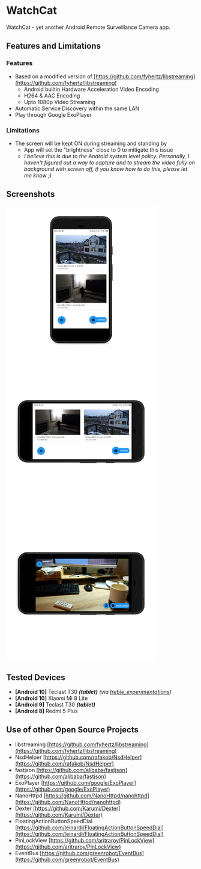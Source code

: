 # WatchCat
WatchCat - yet another Android Remote Surveillance Camera app.

## Features and Limitations
### Features
 * Based on a modified version of [https://github.com/fyhertz/libstreaming](https://github.com/fyhertz/libstreaming)
	 * Android builtin Hardware Acceleration Video Encoding
	 * H264 & AAC Encoding
	 * Upto 1080p Video Streaming
* Automatic Service Discovery within the same LAN
* Play through Google ExoPlayer

### Limitations
* The screen will be kept ON during streaming and standing by
	* App will set the "brightness" close to 0 to mitigate this issue
	* _I believe this is due to the Android system level policy. Personally, I haven't figured out a way to capture and to stream the video fully on background with screen off, if you know how to do this, please let me know ;)_

## Screenshots
<img src="/screenshots/watchcat.screenshot.main.png" alt="List of Cameras" width="400"/>
<img src="/screenshots/watchcat.screenshot.main.landscape.png" alt="List of Cameras(Landscape)" width="400"/>
<img src="/screenshots/watchcat.screenshot.camera_mode.png" alt="Camera Mode" width="400"/>

## Tested Devices
* **[Android 10]** Teclast T30 **_(tablet)_** _(via [treble_experimentations](https://github.com/phhusson/treble_experimentations))_
* **[Android 10]** Xiaomi Mi 8 Lite
* **[Android 9]** Teclast T30 **_(tablet)_**
* **[Android 8]** Redmi 5 Plus

## Use of other Open Source Projects
* libstreaming [https://github.com/fyhertz/libstreaming](https://github.com/fyhertz/libstreaming)
* NsdHelper [https://github.com/rafakob/NsdHelper](https://github.com/rafakob/NsdHelper)
* fastjson [https://github.com/alibaba/fastjson](https://github.com/alibaba/fastjson)
* ExoPlayer [https://github.com/google/ExoPlayer](https://github.com/google/ExoPlayer)
* NanoHttpd [https://github.com/NanoHttpd/nanohttpd](https://github.com/NanoHttpd/nanohttpd)
* Dexter [https://github.com/Karumi/Dexter](https://github.com/Karumi/Dexter)
* FloatingActionButtonSpeedDial [https://github.com/leinardi/FloatingActionButtonSpeedDial](https://github.com/leinardi/FloatingActionButtonSpeedDial)
* PinLockView [https://github.com/aritraroy/PinLockView](https://github.com/aritraroy/PinLockView)
* EventBus [https://github.com/greenrobot/EventBus](https://github.com/greenrobot/EventBus)

